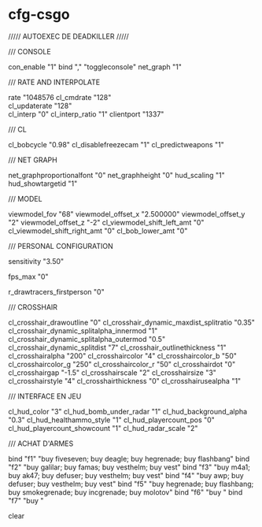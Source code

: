cfg-csgo
========
///// AUTOEXEC DE DEADKILLER /////


/// CONSOLE

con_enable 			"1"
bind "," 			"toggleconsole"
net_graph 			"1"


/// RATE AND INTERPOLATE

rate 					"1048576
cl_cmdrate 				"128"				
cl_updaterate 				"128"				
cl_interp 				"0"
cl_interp_ratio 			"1"
clientport 				"1337"

/// CL

cl_bobcycle			"0.98"
cl_disablefreezecam 		"1"
cl_predictweapons 		"1"


/// NET GRAPH

net_graphproportionalfont 		"0"
net_graphheight 			"0"
hud_scaling 				"1"
hud_showtargetid 			"1"


/// MODEL

viewmodel_fov                   "68"
viewmodel_offset_x 		"2.500000"
viewmodel_offset_y 		"2"
viewmodel_offset_z 		"-2"
cl_viewmodel_shift_left_amt 	"0"
cl_viewmodel_shift_right_amt 	"0"
cl_bob_lower_amt 		"0"


/// PERSONAL CONFIGURATION

sensitivity 				"3.50"

fps_max					"0"

r_drawtracers_firstperson 		"0"

/// CROSSHAIR

cl_crosshair_drawoutline "0" 
cl_crosshair_dynamic_maxdist_splitratio "0.35" 
cl_crosshair_dynamic_splitalpha_innermod "1" 
cl_crosshair_dynamic_splitalpha_outermod "0.5" 
cl_crosshair_dynamic_splitdist "7" 
cl_crosshair_outlinethickness "1" 
cl_crosshairalpha "200" 
cl_crosshaircolor "4" 
cl_crosshaircolor_b "50" 
cl_crosshaircolor_g "250" 
cl_crosshaircolor_r "50" 
cl_crosshairdot "0" 
cl_crosshairgap "-1.5" 
cl_crosshairscale "2" 
cl_crosshairsize "3" 
cl_crosshairstyle "4" 
cl_crosshairthickness "0" 
cl_crosshairusealpha "1" 

/// INTERFACE EN JEU

cl_hud_color "3"
cl_hud_bomb_under_radar "1"
cl_hud_background_alpha "0.3"
cl_hud_healthammo_style "1"
cl_hud_playercount_pos "0"
cl_hud_playercount_showcount "1"
cl_hud_radar_scale "2"

/// ACHAT D'ARMES

bind "f1" "buy fiveseven; buy deagle; buy hegrenade; buy flashbang"
bind "f2" "buy galilar; buy famas; buy vesthelm; buy vest"
bind "f3" "buy m4a1; buy ak47; buy defuser; buy vesthelm; buy vest"
bind "f4" "buy awp; buy defuser; buy vesthelm; buy vest"
bind "f5" "buy hegrenade; buy flashbang; buy smokegrenade; buy incgrenade; buy molotov"
bind "f6" "buy "
bind "f7" "buy "

clear

